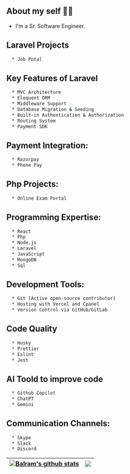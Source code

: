 ## About my self 👨‍💻

* I'm a Sr. Software Engineer.








## Laravel  Projects

```bash
  * Job Potal
```

## Key Features of Laravel
```bash
  * MVC Architecture
  * Eloquent ORM
  * Middleware Support
  * Database Migration & Seeding
  * Built-in Authentication & Authorization
  * Routing System
  * Payment SDK
```

## Payment Integration:
```bash
  * Razorpay
  * Phone Pay
```

## Php Projects:
```bash
  * Online Exam Portal
```

## Programming Expertise:
```bash
  * React
  * Php 
  * Node.js
  * Laravel
  * JavaScript
  * MongoDB
  * Sql
```

## Development Tools:
```bash
  * Git (Active open-source contributor)
  * Hosting with Vercel and Cpanel
  * Version Control via GitHub/GitLab
```

## Code Quality
```bash
  * Husky
  * Prettier
  * Eslint
  * Jest
```

## AI Toold to improve code
```bash
  * Github Copilot
  * ChatPT
  * Gemini
```

## Communication Channels:
```bash
  * Skype
  * Slack
  * Discord
```


| <a href="https://github.com/balram72/github-readme-stats"><img align="center" src="https://github-readme-stats.vercel.app/api?username=balram72&show_icons=true&include_all_commits=true&theme=buefy&hide_border=true" alt="Balram's github stats" /></a> | <a href="https://github.com/balram72/github-readme-stats"><img align="center" src="https://github-readme-stats.vercel.app/api/top-langs/?username=balram72&layout=compact&theme=buefy&hide_border=true" /></a> |
| ------------- | ------------- |



<br />
<br />

<div id="header" align="center">  

</div>


